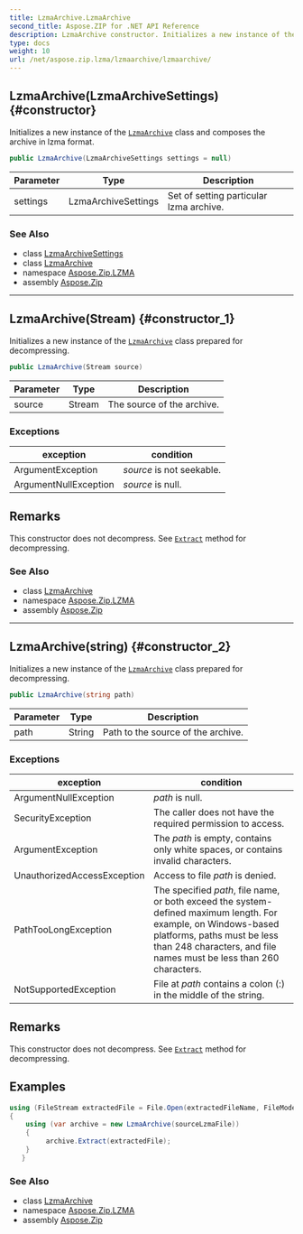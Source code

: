 ```yaml
---
title: LzmaArchive.LzmaArchive
second_title: Aspose.ZIP for .NET API Reference
description: LzmaArchive constructor. Initializes a new instance of the LzmaArchive class and composes the archive in lzma format
type: docs
weight: 10
url: /net/aspose.zip.lzma/lzmaarchive/lzmaarchive/
---
```

## LzmaArchive(LzmaArchiveSettings) {#constructor}

Initializes a new instance of the [`LzmaArchive`](../) class and composes the archive in lzma format.

```csharp
public LzmaArchive(LzmaArchiveSettings settings = null)
```

| Parameter | Type | Description |
| --- | --- | --- |
| settings | LzmaArchiveSettings | Set of setting particular lzma archive. |

### See Also

* class [LzmaArchiveSettings](../../lzmaarchivesettings/)
* class [LzmaArchive](../)
* namespace [Aspose.Zip.LZMA](../../lzmaarchive/)
* assembly [Aspose.Zip](../../../)

---

## LzmaArchive(Stream) {#constructor_1}

Initializes a new instance of the [`LzmaArchive`](../) class prepared for decompressing.

```csharp
public LzmaArchive(Stream source)
```

| Parameter | Type | Description |
| --- | --- | --- |
| source | Stream | The source of the archive. |

### Exceptions

| exception | condition |
| --- | --- |
| ArgumentException | *source* is not seekable. |
| ArgumentNullException | *source* is null. |

## Remarks

This constructor does not decompress. See [`Extract`](../extract/) method for decompressing.

### See Also

* class [LzmaArchive](../)
* namespace [Aspose.Zip.LZMA](../../lzmaarchive/)
* assembly [Aspose.Zip](../../../)

---

## LzmaArchive(string) {#constructor_2}

Initializes a new instance of the [`LzmaArchive`](../) class prepared for decompressing.

```csharp
public LzmaArchive(string path)
```

| Parameter | Type | Description |
| --- | --- | --- |
| path | String | Path to the source of the archive. |

### Exceptions

| exception | condition |
| --- | --- |
| ArgumentNullException | *path* is null. |
| SecurityException | The caller does not have the required permission to access. |
| ArgumentException | The *path* is empty, contains only white spaces, or contains invalid characters. |
| UnauthorizedAccessException | Access to file *path* is denied. |
| PathTooLongException | The specified *path*, file name, or both exceed the system-defined maximum length. For example, on Windows-based platforms, paths must be less than 248 characters, and file names must be less than 260 characters. |
| NotSupportedException | File at *path* contains a colon (:) in the middle of the string. |

## Remarks

This constructor does not decompress. See [`Extract`](../extract/) method for decompressing.

## Examples

```csharp
using (FileStream extractedFile = File.Open(extractedFileName, FileMode.Create))
{
    using (var archive = new LzmaArchive(sourceLzmaFile))
    {
         archive.Extract(extractedFile);
    }
   }
```

### See Also

* class [LzmaArchive](../)
* namespace [Aspose.Zip.LZMA](../../lzmaarchive/)
* assembly [Aspose.Zip](../../../)


